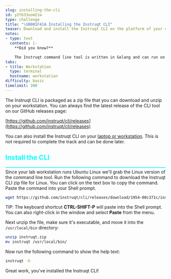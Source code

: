 ```yaml
---
slug: installing-the-cli
id: y2tb33uom21w
type: challenge
title: "\U0001F41A Installing the Instruqt CLI"
teaser: Download and install the Instruqt CLI on the platform of your choice.
notes:
- type: text
  contents: |-
    **Did you know?**

    The Instruqt command line tool is written in Golang and can run on Linux, Windows, or MacOS.
tabs:
- title: Workstation
  type: terminal
  hostname: workstation
difficulty: basic
timelimit: 300
---
```

<style type="text/css" rel="stylesheet">
hr.cyan { background-color: cyan; color: cyan; height: 2px; margin-bottom: -10px; }
h2.cyan { color: cyan; }
</style>The Instruqt CLI is packaged as a zip file that you can download and unzip on your workstation. You can always find the latest release of the CLI tool on our GitHub releases page:

[https://github.com/instruqt/cli/releases](https://github.com/instruqt/cli/releases)

You can also install the Instruqt CLI on your [laptop or workstation](https://docs.instruqt.com/getting-started/set-up-instruqt#step-3-set-up-your-chosen-tool). This is not required to complete the track and can be done later.

<h2 class="cyan">Install the CLI</h2>
<hr class="cyan">

Since your lab workstation runs Ubuntu Linux we'll grab the Linux version of the command line tool. Run the following command to download the Instruqt CLI zip file for Linux. You can click on the text box to copy the command. Paste the command into your Shell prompt.

```bash
wget https://github.com/instruqt/cli/releases/download/1954-00c371c/instruqt-linux-1954-00c371c.zip -O instruqt.zip
```

TIP: The keyboard shortcut **CTRL-SHIFT-P** will paste into the Shell prompt. You can also right-click in the window and select **Paste** from the menu.

Next unzip the file, make sure it's executable, and move it into the `/usr/local/bin` directory:

```bash
unzip instruqt.zip
mv instruqt /usr/local/bin/
```

Now run the following command to show the help text:

```bash
instruqt -h
```

Great work, you've installed the Instruqt CLI!
